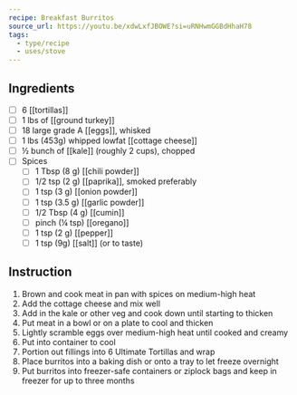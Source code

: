 ```yaml
---
recipe: Breakfast Burritos
source_url: https://youtu.be/xdwLxfJBOWE?si=uRNHwmGGBdHhaH78
tags:
  - type/recipe
  - uses/stove
---
```


## Ingredients 

- [ ] 6 [[tortillas]]
- [ ] 1 lbs of [[ground turkey]]
- [ ] 18 large grade A [[eggs]], whisked
- [ ] 1 lbs (453g) whipped lowfat [[cottage cheese]]
- [ ] ½ bunch of [[kale]] (roughly 2 cups), chopped
- [ ] Spices
	- [ ] 1 Tbsp (8 g) [[chili powder]]
	- [ ] 1/2 tsp (2 g) [[paprika]], smoked preferably
	- [ ] 1 tsp (3 g) [[onion powder]]
	- [ ] 1 tsp (3.5 g) [[garlic powder]]
	- [ ] 1/2 Tbsp (4 g) [[cumin]]
	- [ ] pinch (¼ tsp) [[oregano]]
	- [ ] 1 tsp (2 g) [[pepper]]
	- [ ] 1 tsp (9g) [[salt]] (or to taste)

## Instruction 

1. Brown and cook meat in pan with spices on medium-high heat
2. Add the cottage cheese and mix well
3. Add in the kale or other veg and cook down until starting to thicken
4. Put meat in a bowl or on a plate to cool and thicken
5. Lightly scramble eggs over medium-high heat until cooked and creamy
6. Put into container to cool
7. Portion out fillings into 6 Ultimate Tortillas and wrap
8. Place burritos into a baking dish or onto a tray to let freeze overnight
9. Put burritos into freezer-safe containers or ziplock bags and keep in freezer for up to three months